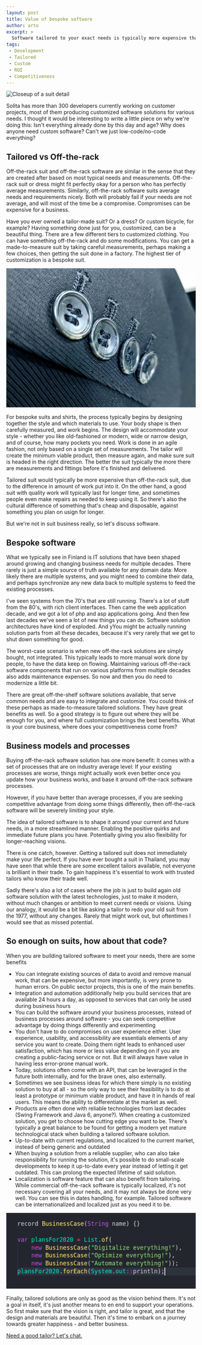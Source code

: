 ```yaml
---
layout: post
title: Value of bespoke software
author: arto
excerpt: >
  Software tailored to your exact needs is typically more expensive than just using a generic product. Why would you do that?
tags:
 - Development
 - Tailored
 - Custom
 - ROI
 - Competitiveness
---
```


![Closeup of a suit detail](/img/bespoke_software/suit_detail.jpg)

Solita has more than 300 developers currently working on customer projects, most of them producing customized software solutions for various needs. I thought it would be interesting to write a little piece on why we're doing this: Isn't everything already done by this day and age? Why does anyone need custom software? Can't we just low-code/no-code everything?

## Tailored vs Off-the-rack

Off-the-rack suit and off-the-rack software are similar in the sense that they are created after based on most typical needs and measurements. Off-the-rack suit or dress might fit perfectly okay for a person who has perfectly average measurements. Similarly, off-the-rack software suits average needs and requirements nicely. Both will probably fail if your needs are not average, and will most of the time be a compromise. Compromises can be expensive for a business.

Have you ever owned a tailor-made suit? Or a dress? Or custom bicycle, for example? Having something done just for you, customized, can be a beautiful thing. There are a few different tiers to customized clothing. You can have something off-the-rack and do some modifications. You can get a made-to-measure suit by taking careful measurements, perhaps making a few choices, then getting the suit done in a factory. The highest tier of customization is a bespoke suit.

![Closeup of buttons](/img/bespoke_software/buttons_detail.jpg)

For bespoke suits and shirts, the process typically begins by designing together the style and which materials to use. Your body shape is then carefully measured, and work begins. The design will accommodate your style - whether you like old-fashioned or modern, wide or narrow design, and of course, how many pockets you need. Work is done in an agile fashion, not only based on a single set of measurements. The tailor will create the minimum viable product, then measure again, and make sure suit is headed in the right direction. The better the suit typically the more there are measurements and fittings before it's finished and delivered.

Tailored suit would typically be more expensive than off-the-rack suit, due to the difference in amount of work put into it. On the other hand, a good suit with quality work will typically last for longer time, and sometimes people even make repairs as needed to keep using it. So there's also the cultural difference of something that's cheap and disposable, against something you plan on usign for longer.

But we're not in suit business really, so let's discuss software.


## Bespoke software

What we typically see in Finland is IT solutions that have been shaped around growing and changing business needs for multiple decades. There rarely is just a simple source of truth available for any domain data: More likely there are multiple systems, and you might need to combine their data, and perhaps synchronize any new data back to multiple systems to feed the existing processes.

I've seen systems from the 70's that are still running. There's a lot of stuff from the 80's, with rich client interfaces. Then came the web application decade, and we got a lot of php and asp applications going. And then few last decades we've seen a lot of new things you can do. Software solution architectures have kind of exploded. And yYou might be actually running solution parts from all these decades, because it's very rarely that we get to shut down something for good.

The worst-case scenario is when new off-the-rack solutions are simply bought, not integrated. This typically leads to more manual work done by people, to have the data keep on flowing. Maintaining various off-the-rack software components that run on various platforms from multiple decades also adds maintenance expenses. So now and then you do need to modernize a little bit.

There are great off-the-shelf software solutions available, that serve common needs and are easy to integrate and customize. You could think of these perhaps as made-to-measure tailored solutions. They have great benefits as well. So a good strategy is to figure out where they will be enough for you, and where full customization brings the best benefits. What is your core business, where does your competitiveness come from?

## Business models and processes

Buying off-the-rack software solution has one more benefit: It comes with a set of processes that are on industry average level: If your existing processes are worse, things might actually work even better once you update how your business works, and base it around off-the-rack software processes.

However, if you have better than average processes, if you are seeking competitive advantage from doing some things differently, then off-the-rack software will be severely limiting your style.

The idea of tailored software is to shape it around your current and future needs, in a more streamlined manner. Enabling the positive quirks and immediate future plans you have. Potentially giving you also flexibility for longer-reaching visions. 

There is one catch, however. Getting a tailored suit does not immediately make your life perfect. If you have ever bought a suit in Thailand, you may have seen that while there are some excellent tailors available, not everyone is brilliant in their trade. To gain happiness it's essential to work with trusted tailors who know their trade well. 

Sadly there's also a lot of cases where the job is just to build again old software solution with the latest technologies, just to make it modern, without much changes or ambition to meet current needs or visions. Using our analogy, it would be a bit like asking a tailor to redo your old suit from the 1977, without any changes. Rarely that might work out, but oftentimes I would see that as missed potential.

## So enough on suits, how about that code?

When you are building tailored software to meet your needs, there are some benefits

- You can integrate existing sources of data to avoid and remove manual work, that can be expensive, but more importantly, is very prone to human errors. On public sector projects, this is one of the main benefits.
- Integration and automation additionally help you build services that are available 24 hours a day, as opposed to services that can only be used during business hours 
- You can build the software around your business processes, instead of business processes around software - you can seek competitive advantage by doing things differently and experimenting
- You don't have to do compromises on user experience either. User experience, usability, and accessibility are essentials elements of any service you want to create. Doing them right leads to enhanced user satisfaction, which has more or less value depending on if you are creating a public-facing service or not. But it will always have value in having less error-prone manual work.
- Today, solutions often come with an API, that can be leveraged in the future both internally, and for the brave ones, also externally.
- Sometimes we see business ideas for which there simply is no existing solution to buy at all - so the only way to see their feasibility is to do at least a prototype or minimum viable product, and have it in hands of real users. This means the ability to differentiate at the market as well.
- Products are often done with reliable technologies from last decades (Swing Framework and Java 6, anyone?). When creating a customized solution, you get to choose how cutting edge you want to be. There's typically a great balance to be found for getting a modern yet mature technological stack when building a tailored software solution.
- Up-to-date with current regulations, and localized to the current market, instead of being generic and outdated
- When buying a solution from a reliable supplier, who can also take responsibility for running the solution, it's possible to do small-scale developments to keep it up-to-date every year instead of letting it get outdated. This can prolong the expected lifetime of said solution.
- Localization is software feature that can also benefit from tailoring. While commercial off-the-rack software is typically localized, it's not necessary covering all your needs, and it may not always be done very well. You can see this in dates handling, for example. Tailored software can be internationalized and localized just as you need it to be.

![Staying on the edge](/img/bespoke_software/java15.png)

Finally, tailored solutions are only as good as the vision behind them. It's not a goal in itself, it's just another means to en end to support your operations. So first make sure that the vision is right, and tailor is great, and that the design and materials are beautiful. Then it's time to embark on a journey towards greater happiness - and better business.

[Need a good tailor? Let's chat.](https://www.solita.fi/en/company/#contact)
